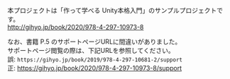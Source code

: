 本プロジェクトは「作って学べる Unity本格入門」のサンプルプロジェクトです。  
http://gihyo.jp/book/2020/978-4-297-10973-8  
  
なお、書籍 P.5 のサポートページURLに間違いがありました。  
サポートページ閲覧の際は、下記URLを参照してください。  
誤: `https://gihyo.jp/book/2019/978-4-297-10681-2/support`  
正: https://gihyo.jp/book/2020/978-4-297-10973-8/support  
